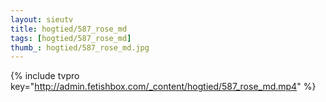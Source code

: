 ```yaml
--- 
layout: sieutv
title: hogtied/587_rose_md
tags: [hogtied/587_rose_md]
thumb_: hogtied/587_rose_md.jpg
---
```

{% include tvpro key="http://admin.fetishbox.com/_content/hogtied/587_rose_md.mp4" %} 

